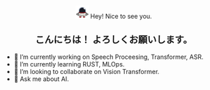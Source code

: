 <p align="center">
  <img src="assets/images/robotq.gif" alt="Description" width="30" /> Hey! Nice to see you.
</p>
<h2 align="center"> こんにちは！ よろしくお願いします。</h2>

- 🔭 I’m currently working on Speech Proceesing, Transformer, ASR. 
- 🌱 I’m currently learning RUST, MLOps. 
- 👯 I’m looking to collaborate on Vision Transformer. 
- 💬 Ask me about AI. 

